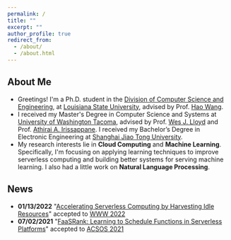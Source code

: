 ```yaml
---
permalink: /
title: ""
excerpt: ""
author_profile: true
redirect_from: 
  - /about/
  - /about.html
---
```


## About Me

* Greetings! I'm a Ph.D. student in the [Division of Computer Science and Engineering](https://www.lsu.edu/eng/cse/), at [Louisiana State University](https://www.lsu.edu/), advised by Prof. [Hao Wang](https://www.haow.ca/).
* I received my Master's Degree in Computer Science and Systems at [University of Washington Tacoma](https://www.tacoma.uw.edu/), advised by Prof. [Wes J. Lloyd](http://faculty.washington.edu/wlloyd/index.html) and Prof. [Athirai A. Irissappane](https://sites.google.com/view/athirai/home?authuser=0). I received my Bachelor’s Degree in Electronic Engineering at [Shanghai Jiao Tong University](http://en.sjtu.edu.cn/).
* My research interests lie in **Cloud Computing** and **Machine Learning**. Specifically, I'm focusing on applying learning techniques to improve serverless computing and building better systems for serving machine learning. I also had a little work on **Natural Language Processing**.

## News

* **01/13/2022** "[Accelerating Serverless Computing by Harvesting Idle Resources](https://arxiv.org/abs/2108.12717)" accepted to [WWW 2022](https://www2022.thewebconf.org/)  
* **07/02/2021** "[FaaSRank: Learning to Schedule Functions in Serverless Platforms](https://ieeexplore.ieee.org/document/9659513)" accepted to [ACSOS 2021](https://conf.researchr.org/home/acsos-2021)  
